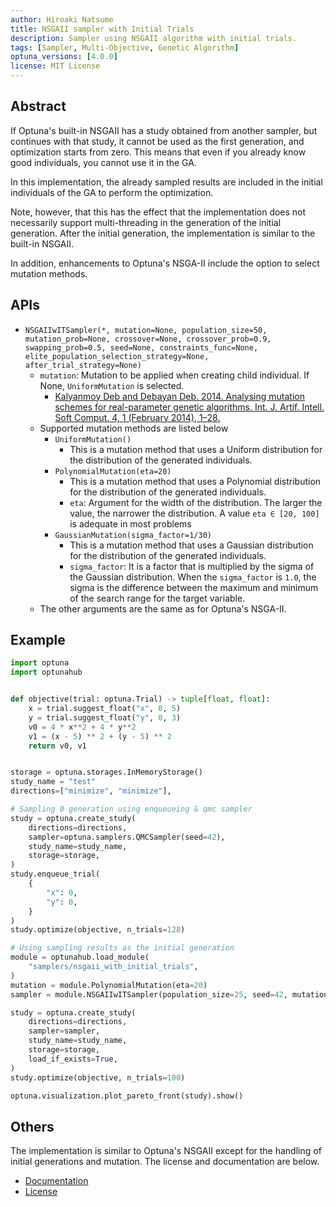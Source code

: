 ```yaml
---
author: Hiroaki Natsume
title: NSGAII sampler with Initial Trials
description: Sampler using NSGAII algorithm with initial trials.
tags: [Sampler, Multi-Objective, Genetic Algorithm]
optuna_versions: [4.0.0]
license: MIT License
---
```


## Abstract

If Optuna's built-in NSGAII has a study obtained from another sampler, but continues with that study, it cannot be used as the first generation, and optimization starts from zero.
This means that even if you already know good individuals, you cannot use it in the GA.

In this implementation, the already sampled results are included in the initial individuals of the GA to perform the optimization.

Note, however, that this has the effect that the implementation does not necessarily support multi-threading in the generation of the initial generation.
After the initial generation, the implementation is similar to the built-in NSGAII.

In addition, enhancements to Optuna's NSGA-II include the option to select mutation methods.

## APIs

- `NSGAIIwITSampler(*, mutation=None, population_size=50, mutation_prob=None, crossover=None, crossover_prob=0.9, swapping_prob=0.5, seed=None, constraints_func=None, elite_population_selection_strategy=None, after_trial_strategy=None)`
  - `mutation`: Mutation to be applied when creating child individual. If None, `UniformMutation` is selected.
    - [Kalyanmoy Deb and Debayan Deb. 2014. Analysing mutation schemes for real-parameter genetic algorithms. Int. J. Artif. Intell. Soft Comput. 4, 1 (February 2014), 1–28.](https://doi.org/10.1504/IJAISC.2014.059280)
  - Supported mutation methods are listed below
    - `UniformMutation()`
      - This is a mutation method that uses a Uniform distribution for the distribution of the generated individuals.
    - `PolynomialMutation(eta=20)`
      - This is a mutation method that uses a Polynomial distribution for the distribution of the generated individuals.
      - `eta`: Argument for the width of the distribution. The larger the value, the narrower the distribution. A value `eta ∈ [20, 100]` is adequate in most problems
    - `GaussianMutation(sigma_factor=1/30)`
      - This is a mutation method that uses a Gaussian distribution for the distribution of the generated individuals.
      - `sigma_factor`: It is a factor that is multiplied by the sigma of the Gaussian distribution. When the `sigma_factor` is `1.0`, the sigma is the difference between the maximum and minimum of the search range for the target variable.
  - The other arguments are the same as for Optuna's NSGA-II.

## Example

```python
import optuna
import optunahub


def objective(trial: optuna.Trial) -> tuple[float, float]:
    x = trial.suggest_float("x", 0, 5)
    y = trial.suggest_float("y", 0, 3)
    v0 = 4 * x**2 + 4 * y**2
    v1 = (x - 5) ** 2 + (y - 5) ** 2
    return v0, v1


storage = optuna.storages.InMemoryStorage()
study_name = "test"
directions=["minimize", "minimize"],

# Sampling 0 generation using enqueueing & qmc sampler
study = optuna.create_study(
    directions=directions,
    sampler=optuna.samplers.QMCSampler(seed=42),
    study_name=study_name,
    storage=storage,
)
study.enqueue_trial(
    {
        "x": 0,
        "y": 0,
    }
)
study.optimize(objective, n_trials=128)

# Using sampling results as the initial generation
module = optunahub.load_module(
    "samplers/nsgaii_with_initial_trials",
)
mutation = module.PolynomialMutation(eta=20)
sampler = module.NSGAIIwITSampler(population_size=25, seed=42, mutation=mutation)

study = optuna.create_study(
    directions=directions,
    sampler=sampler,
    study_name=study_name,
    storage=storage,
    load_if_exists=True,
)
study.optimize(objective, n_trials=100)

optuna.visualization.plot_pareto_front(study).show()
```

## Others

The implementation is similar to Optuna's NSGAII except for the handling of initial generations and mutation. The license and documentation are below.

- [Documentation](https://optuna.readthedocs.io/en/stable/reference/samplers/generated/optuna.samplers.NSGAIISampler.html)
- [License](https://github.com/optuna/optuna/blob/master/LICENSE)
